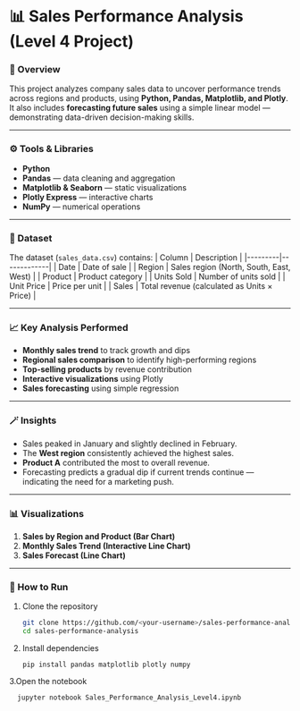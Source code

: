 # 📊 Sales Performance Analysis (Level 4 Project)

### 🧠 Overview
This project analyzes company sales data to uncover performance trends across regions and products, using **Python, Pandas, Matplotlib, and Plotly**.  
It also includes **forecasting future sales** using a simple linear model — demonstrating data-driven decision-making skills.

---

### ⚙️ Tools & Libraries
- **Python**
- **Pandas** — data cleaning and aggregation  
- **Matplotlib & Seaborn** — static visualizations  
- **Plotly Express** — interactive charts  
- **NumPy** — numerical operations  

---

### 📂 Dataset
The dataset (`sales_data.csv`) contains:
| Column | Description |
|---------|-------------|
| Date | Date of sale |
| Region | Sales region (North, South, East, West) |
| Product | Product category |
| Units Sold | Number of units sold |
| Unit Price | Price per unit |
| Sales | Total revenue (calculated as Units × Price) |

---

### 📈 Key Analysis Performed
- **Monthly sales trend** to track growth and dips  
- **Regional sales comparison** to identify high-performing regions  
- **Top-selling products** by revenue contribution  
- **Interactive visualizations** using Plotly  
- **Sales forecasting** using simple regression  

---

### 🪄 Insights
- Sales peaked in January and slightly declined in February.  
- The **West region** consistently achieved the highest sales.  
- **Product A** contributed the most to overall revenue.  
- Forecasting predicts a gradual dip if current trends continue — indicating the need for a marketing push.

---

### 📊 Visualizations
1. **Sales by Region and Product (Bar Chart)**  
2. **Monthly Sales Trend (Interactive Line Chart)**  
3. **Sales Forecast (Line Chart)**  

---

### 🧾 How to Run
1. Clone the repository  
   ```bash
   git clone https://github.com/<your-username>/sales-performance-analysis.git
   cd sales-performance-analysis
   
2. Install dependencies

       pip install pandas matplotlib plotly numpy
   
3.Open the notebook

      jupyter notebook Sales_Performance_Analysis_Level4.ipynb
